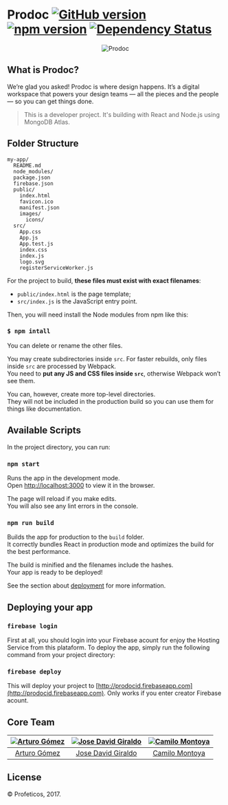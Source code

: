 # Prodoc  [![GitHub version](https://badge.fury.io/gh/google%2Fmaterial-design-lite.svg)](https://badge.fury.io/gh/google%2Fmaterial-design-lite) [![npm version](https://badge.fury.io/js/material-design-lite.svg)](https://badge.fury.io/js/material-design-lite) [![Dependency Status](https://david-dm.org/google/material-design-lite.svg)](https://david-dm.org/google/material-design-lite)


<p align="center">
    <img src='http://res.cloudinary.com/attearturo/image/upload/v1515452047/portadagit_bmhxun.png' alt="Prodoc"/>
</p>

## What is Prodoc?
We’re glad you asked! Prodoc is where design happens. It’s a digital workspace that powers your design teams — all the pieces and the people — so you can get things done.

> This is a developer project. It's building with React and Node.js using MongoDB Atlas.


## Folder Structure


```
my-app/
  README.md
  node_modules/
  package.json
  firebase.json
  public/
    index.html
    favicon.ico
    manifest.json
    images/
      icons/
  src/
    App.css
    App.js
    App.test.js
    index.css
    index.js
    logo.svg
    registerServiceWorker.js
```

For the project to build, **these files must exist with exact filenames**:

* `public/index.html` is the page template;
* `src/index.js` is the JavaScript entry point.

Then, you will need install the Node modules from npm like this:

### `$ npm intall`

You can delete or rename the other files.

You may create subdirectories inside `src`. For faster rebuilds, only files inside `src` are processed by Webpack.<br>
You need to **put any JS and CSS files inside `src`**, otherwise Webpack won’t see them.

You can, however, create more top-level directories.<br>
They will not be included in the production build so you can use them for things like documentation.

## Available Scripts

In the project directory, you can run:

### `npm start`

Runs the app in the development mode.<br>
Open [http://localhost:3000](http://localhost:3000) to view it in the browser.

The page will reload if you make edits.<br>
You will also see any lint errors in the console.

### `npm run build`

Builds the app for production to the `build` folder.<br>
It correctly bundles React in production mode and optimizes the build for the best performance.

The build is minified and the filenames include the hashes.<br>
Your app is ready to be deployed!

See the section about [deployment](#deployment) for more information.



## Deploying your app

### `firebase login`

First at all, you should login into your Firebase acount for enjoy the Hosting Service from this plataform. To deploy the app, simply run the following command from your project directory:

### `firebase deploy`

This will deploy your project to [http://prodocid.firebaseapp.com](http://prodocid.firebaseapp.com). Only works if you enter creator Firebase acount.


<h2>Core Team</h2>

[![Arturo Gómez](http://res.cloudinary.com/attearturo/image/upload/v1515451247/arturo3_hngldz.png)](https://github.com/attearturo) | [![Jose David Giraldo](http://res.cloudinary.com/attearturo/image/upload/v1515449112/jose_qbwutd.jpg)](https://github.com/josedavidgm1995) | [![Camilo Montoya](http://res.cloudinary.com/attearturo/image/upload/v1515449583/camilo_gftg7c.jpg)](https://github.com/korneas)
:---:|:---:|:---:
[Arturo Gómez](https://github.com/attearturo) | [Jose David Giraldo](https://github.com/josedavidgm1995) | [Camilo Montoya](https://github.com/korneas)


## License

© Profeticos, 2017.

